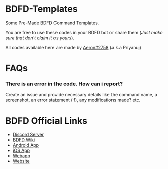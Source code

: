 # BDFD-Templates
Some Pre-Made BDFD Command Templates.

You are free to use these codes in your BDFD bot or share them (_Just make sure that don't claim it as yours_).

All codes available here are made by [Aeron#2758](https://discord.com/users/787706398489837590) (a.k.a Priyanuj)

# FAQs

### There is an error in the code. How can i report?

Create an issue and provide necessary details like the command name, a screenshot, an error statement (if), any modifications made? etc.

# BDFD Official Links

- [Discord Server](https://discord.gg/botdesigner)
- [BDFD Wiki](https://nilpointer-software.github.io/bdfd-wiki/foreword.html)
- [Android App](https://play.google.com/store/apps/details?id=com.jakubtomana.discordbotdesinger)
- [iOS App](https://apps.apple.com/app/bot-designer-for-discord/id1495536477)
- [Webapp](https://botdesignerdiscord.com/app/)
- [Website](https://botdesignerdiscord.com/)
